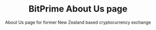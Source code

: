 ---
title: BitPrime About Us page
subtitle: About Us page for former New Zealand based cryptocurrency exchange
link: /portfolio-demos/bitprime-about-us
---
